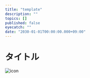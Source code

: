 ```yaml
---
title: "template"
description: ""
topics: []
published: false
eyecatch: ""
date: "2030-01-01T00:00:00.000+09:00"
---
```


# タイトル

![icon](/images/icon.webp)
